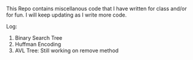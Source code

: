 This Repo contains miscellanous code that I have written for class and/or for fun. I will keep updating as I write more code.

Log:
1. Binary Search Tree
2. Huffman Encoding
3. AVL Tree: Still working on remove method
